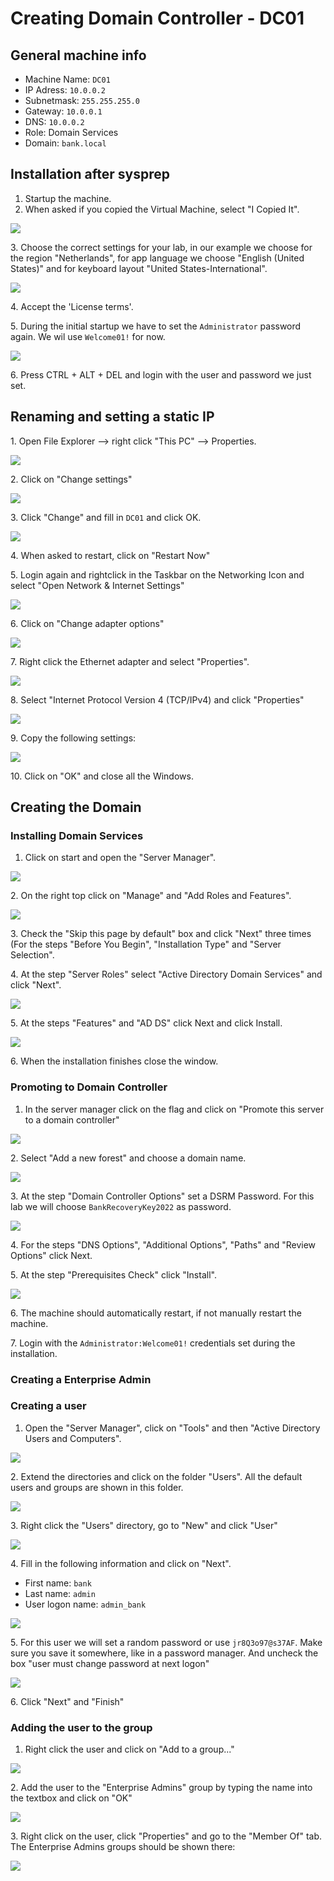 # Creating Domain Controller - DC01

## General machine info

* Machine Name: `DC01`
* IP Adress: `10.0.0.2`
* Subnetmask: `255.255.255.0`
* Gateway: `10.0.0.1`
* DNS: `10.0.0.2`
* Role: Domain Services
* Domain: `bank.local`

## Installation after sysprep

1. Startup the machine.
2. When asked if you copied the Virtual Machine, select "I Copied It".

![](<../../.gitbook/assets/afbeelding (103) (1) (2) (3).png>)

3\. Choose the correct settings for your lab, in our example we choose for the region "Netherlands", for app language we choose "English (United States)" and for keyboard layout "United States-International".

![](<../../.gitbook/assets/afbeelding (1) (1) (1) (2) (2).png>)

4\. Accept the 'License terms'.

5\. During the initial startup we have to set the `Administrator` password again. We wil use `Welcome01!` for now.

![](<../../.gitbook/assets/afbeelding (10).png>)

6\. Press CTRL + ALT + DEL and login with the user and password we just set.

## Renaming and setting a static IP

1\. Open File Explorer --> right click "This PC" --> Properties.

![](<../../.gitbook/assets/afbeelding (17) (1) (2) (7).png>)

2\. Click on "Change settings"

![](<../../.gitbook/assets/afbeelding (56).png>)

3\. Click "Change" and fill in `DC01` and click OK.

![](<../../.gitbook/assets/afbeelding (3) (1).png>)

4\. When asked to restart, click on "Restart Now"

5\. Login again and rightclick in the Taskbar on the Networking Icon and select "Open Network & Internet Settings"

![](<../../.gitbook/assets/afbeelding (109) (1).png>)

6\. Click on "Change adapter options"

![](<../../.gitbook/assets/afbeelding (20) (1) (1) (2).png>)

7\. Right click the Ethernet adapter and select "Properties".

![](<../../.gitbook/assets/afbeelding (102) (1) (2) (2).png>)

8\. Select "Internet Protocol Version 4 (TCP/IPv4) and click "Properties"

![](<../../.gitbook/assets/afbeelding (15).png>)

9\. Copy the following settings:

![](<../../.gitbook/assets/afbeelding (2) (1) (1).png>)

10\. Click on "OK" and close all the Windows.

## Creating the Domain

### Installing Domain Services

1. Click on start and open the "Server Manager".

![](<../../.gitbook/assets/afbeelding (44) (1) (2) (3).png>)

2\. On the right top click on "Manage" and "Add Roles and Features".

![](<../../.gitbook/assets/afbeelding (81) (1) (1) (2).png>)

3\. Check the "Skip this page by default" box and click "Next" three times (For the steps "Before You Begin", "Installation Type" and "Server Selection".

4\. At the step "Server Roles" select "Active Directory Domain Services" and click "Next".

![](<../../.gitbook/assets/afbeelding (58).png>)

5\. At the steps "Features" and "AD DS" click Next and click Install.

![](<../../.gitbook/assets/afbeelding (71).png>)

6\. When the installation finishes close the window.

### Promoting to Domain Controller

1. In the server manager click on the flag and click on "Promote this server to a domain controller"

![](<../../.gitbook/assets/afbeelding (75).png>)

2\. Select "Add a new forest" and choose a domain name.

![](<../../.gitbook/assets/afbeelding (43).png>)

3\. At the step "Domain Controller Options" set a DSRM Password. For this lab we will choose `BankRecoveryKey2022` as password.

![](<../../.gitbook/assets/afbeelding (41).png>)

4\. For the steps "DNS Options", "Additional Options", "Paths" and "Review Options" click Next.

5\. At the step "Prerequisites Check" click "Install".

![](<../../.gitbook/assets/afbeelding (23).png>)

6\. The machine should automatically restart, if not manually restart the machine.

7\. Login with the `Administrator:Welcome01!` credentials set during the installation.

### Creating a Enterprise Admin

### Creating a user

1. Open the "Server Manager", click on "Tools" and then "Active Directory Users and Computers".

![](<../../.gitbook/assets/afbeelding (52) (1) (1) (2).png>)

2\. Extend the directories and click on the folder "Users". All the default users and groups are shown in this folder.

![](<../../.gitbook/assets/afbeelding (14).png>)

3\. Right click the "Users" directory, go to "New" and click "User"

![](<../../.gitbook/assets/afbeelding (50).png>)

4\. Fill in the following information and click on "Next".

* First name: `bank`
* Last name: `admin`
* User logon name: `admin_bank`

![](<../../.gitbook/assets/afbeelding (35).png>)

5\. For this user we will set a random password or use `jr8Q3o97@s37AF`. Make sure you save it somewhere, like in a password manager. And uncheck the box "user must change password at next logon"

![](<../../.gitbook/assets/afbeelding (80).png>)

6\. Click "Next" and "Finish"

### Adding the user to the group

1. Right click the user and click on "Add to a group..."

![](<../../.gitbook/assets/afbeelding (86).png>)

2\. Add the user to the "Enterprise Admins" group by typing the name into the textbox and click on "OK"

![](<../../.gitbook/assets/afbeelding (74).png>)

3\. Right click on the user, click "Properties" and go to the "Member Of" tab. The Enterprise Admins groups should be shown there:

![](<../../.gitbook/assets/afbeelding (69).png>)
